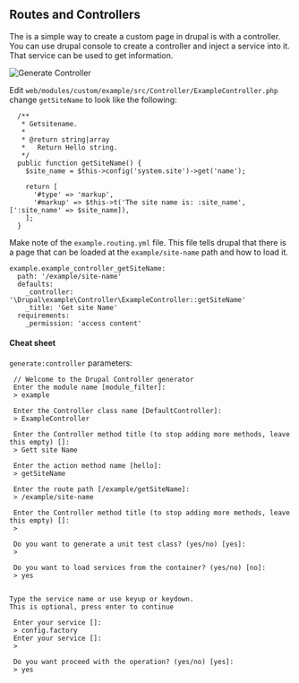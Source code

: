 ## Routes and Controllers

The is a simple way to create a custom page in drupal is with a controller. You can use drupal console to create a controller and inject a service into it. That service can be used to get information.

![Generate Controller](https://user-images.githubusercontent.com/159693/45672711-bd397c00-badd-11e8-9660-08010da7949d.png)

Edit `web/modules/custom/example/src/Controller/ExampleController.php` change `getSiteName` to look like the following:

```
  /**
   * Getsitename.
   *
   * @return string|array
   *   Return Hello string.
   */
  public function getSiteName() {
    $site_name = $this->config('system.site')->get('name');

    return [
      '#type' => 'markup',
      '#markup' => $this->t('The site name is: :site_name', [':site_name' => $site_name]),
    ];
  }
```

Make note of the `example.routing.yml` file. This file tells drupal that there is a page that can be loaded at the `example/site-name` path and how to load it.

```
example.example_controller_getSiteName:
  path: '/example/site-name'
  defaults:
    _controller: '\Drupal\example\Controller\ExampleController::getSiteName'
    _title: 'Get site Name'
  requirements:
    _permission: 'access content'
```

#### Cheat sheet
`generate:controller` parameters:

```
 // Welcome to the Drupal Controller generator
 Enter the module name [module_filter]:
 > example

 Enter the Controller class name [DefaultController]:
 > ExampleController

 Enter the Controller method title (to stop adding more methods, leave this empty) []:
 > Gett site Name

 Enter the action method name [hello]:
 > getSiteName

 Enter the route path [/example/getSiteName]:
 > /example/site-name

 Enter the Controller method title (to stop adding more methods, leave this empty) []:
 > 

 Do you want to generate a unit test class? (yes/no) [yes]:
 > 

 Do you want to load services from the container? (yes/no) [no]:
 > yes


Type the service name or use keyup or keydown.
This is optional, press enter to continue

 Enter your service []:
 > config.factory
 Enter your service []:
 > 

 Do you want proceed with the operation? (yes/no) [yes]:
 > yes
```
